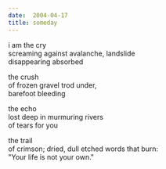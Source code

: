 ```yaml
---
date:  2004-04-17
title: someday
---
```

i am the cry<br />
screaming against avalanche, landslide<br />
disappearing absorbed

the crush<br />
of frozen gravel trod under,<br />
barefoot bleeding

the echo<br />
lost deep in murmuring rivers<br />
of tears for you

the trail<br />
of crimson; dried, dull etched words that burn:<br />
"Your life is not your own."
